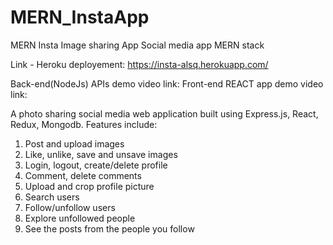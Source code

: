 # MERN_InstaApp
MERN Insta Image sharing App
Social media app MERN stack

Link - Heroku deployement: https://insta-alsq.herokuapp.com/

Back-end(NodeJs) APIs demo video link: 
Front-end REACT app demo video link: 

A photo sharing social media web application built using Express.js, React, Redux, Mongodb.
Features include:
1. Post and upload images
2. Like, unlike, save and unsave images
3. Login, logout, create/delete profile
4. Comment, delete comments
6. Upload and crop profile picture
7. Search users
8. Follow/unfollow users
9. Explore unfollowed people
10. See the posts from the people you follow

